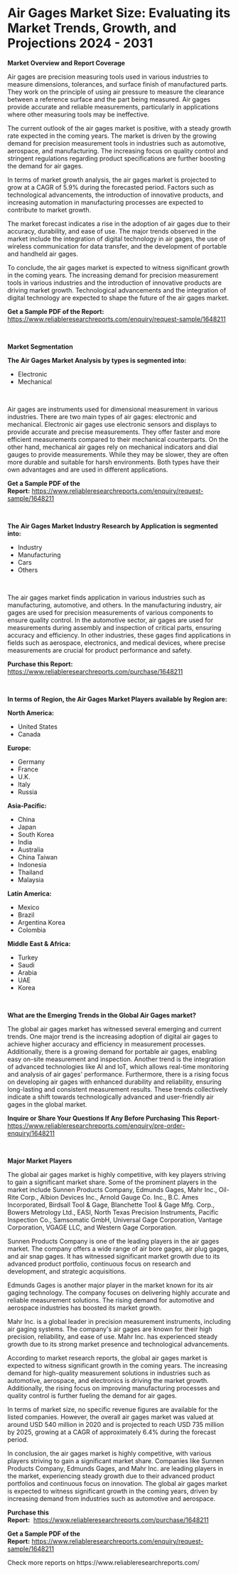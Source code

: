 <p><h1>Air Gages Market Size: Evaluating its Market Trends, Growth, and Projections 2024 - 2031</h1></p><p><strong>Market Overview and Report Coverage</strong></p>
<p><p>Air gages are precision measuring tools used in various industries to measure dimensions, tolerances, and surface finish of manufactured parts. They work on the principle of using air pressure to measure the clearance between a reference surface and the part being measured. Air gages provide accurate and reliable measurements, particularly in applications where other measuring tools may be ineffective.</p><p>The current outlook of the air gages market is positive, with a steady growth rate expected in the coming years. The market is driven by the growing demand for precision measurement tools in industries such as automotive, aerospace, and manufacturing. The increasing focus on quality control and stringent regulations regarding product specifications are further boosting the demand for air gages.</p><p>In terms of market growth analysis, the air gages market is projected to grow at a CAGR of 5.9% during the forecasted period. Factors such as technological advancements, the introduction of innovative products, and increasing automation in manufacturing processes are expected to contribute to market growth.</p><p>The market forecast indicates a rise in the adoption of air gages due to their accuracy, durability, and ease of use. The major trends observed in the market include the integration of digital technology in air gages, the use of wireless communication for data transfer, and the development of portable and handheld air gages.</p><p>To conclude, the air gages market is expected to witness significant growth in the coming years. The increasing demand for precision measurement tools in various industries and the introduction of innovative products are driving market growth. Technological advancements and the integration of digital technology are expected to shape the future of the air gages market.</p></p>
<p><strong>Get a Sample PDF of the Report:</strong> <a href="https://www.reliableresearchreports.com/enquiry/request-sample/1648211">https://www.reliableresearchreports.com/enquiry/request-sample/1648211</a></p>
<p>&nbsp;</p>
<p><strong>Market Segmentation</strong></p>
<p><strong>The Air Gages Market Analysis by types is segmented into:</strong></p>
<p><ul><li>Electronic</li><li>Mechanical</li></ul></p>
<p>&nbsp;</p>
<p><p>Air gages are instruments used for dimensional measurement in various industries. There are two main types of air gages: electronic and mechanical. Electronic air gages use electronic sensors and displays to provide accurate and precise measurements. They offer faster and more efficient measurements compared to their mechanical counterparts. On the other hand, mechanical air gages rely on mechanical indicators and dial gauges to provide measurements. While they may be slower, they are often more durable and suitable for harsh environments. Both types have their own advantages and are used in different applications.</p></p>
<p><strong>Get a Sample PDF of the Report:</strong>&nbsp;<a href="https://www.reliableresearchreports.com/enquiry/request-sample/1648211">https://www.reliableresearchreports.com/enquiry/request-sample/1648211</a></p>
<p>&nbsp;</p>
<p><strong>The Air Gages Market Industry Research by Application is segmented into:</strong></p>
<p><ul><li>Industry</li><li>Manufacturing</li><li>Cars</li><li>Others</li></ul></p>
<p>&nbsp;</p>
<p><p>The air gages market finds application in various industries such as manufacturing, automotive, and others. In the manufacturing industry, air gages are used for precision measurements of various components to ensure quality control. In the automotive sector, air gages are used for measurements during assembly and inspection of critical parts, ensuring accuracy and efficiency. In other industries, these gages find applications in fields such as aerospace, electronics, and medical devices, where precise measurements are crucial for product performance and safety.</p></p>
<p><strong>Purchase this Report:</strong>&nbsp; <a href="https://www.reliableresearchreports.com/purchase/1648211">https://www.reliableresearchreports.com/purchase/1648211</a></p>
<p>&nbsp;</p>
<p><strong>In terms of Region, the Air Gages Market Players available by Region are:</strong></p>
<p>
    <p> <strong> North America: </strong>
        <ul>
            <li>United States</li>
            <li>Canada</li>
        </ul>
        </p> 
    <p> <strong> Europe: </strong>
        <ul>
            <li>Germany</li>
            <li>France</li>
            <li>U.K.</li>
            <li>Italy</li>
            <li>Russia</li>
        </ul>
        </p> 
    <p> <strong> Asia-Pacific: </strong>
        <ul>
            <li>China</li>
            <li>Japan</li>
            <li>South Korea</li>
            <li>India</li>
            <li>Australia</li>
            <li>China Taiwan</li>
            <li>Indonesia</li>
            <li>Thailand</li>
            <li>Malaysia</li>
        </ul>
        </p> 
    <p> <strong> Latin America: </strong>
        <ul>
            <li>Mexico</li>
            <li>Brazil</li>
            <li>Argentina Korea</li>
            <li>Colombia</li>
        </ul>
        </p> 
    <p> <strong> Middle East & Africa: </strong>
        <ul>
            <li>Turkey</li>
            <li>Saudi</li>
            <li>Arabia</li>
            <li>UAE</li>
            <li>Korea</li>
        </ul>
    </p>
    </p>
<p>&nbsp;</p>
<p><strong>What are the Emerging Trends in the Global Air Gages market?</strong></p>
<p><p>The global air gages market has witnessed several emerging and current trends. One major trend is the increasing adoption of digital air gages to achieve higher accuracy and efficiency in measurement processes. Additionally, there is a growing demand for portable air gages, enabling easy on-site measurement and inspection. Another trend is the integration of advanced technologies like AI and IoT, which allows real-time monitoring and analysis of air gages' performance. Furthermore, there is a rising focus on developing air gages with enhanced durability and reliability, ensuring long-lasting and consistent measurement results. These trends collectively indicate a shift towards technologically advanced and user-friendly air gages in the global market.</p></p>
<p><strong>Inquire or Share Your Questions If Any Before Purchasing This Report</strong>- <a href="https://www.reliableresearchreports.com/enquiry/pre-order-enquiry/1648211">https://www.reliableresearchreports.com/enquiry/pre-order-enquiry/1648211</a></p>
<p>&nbsp;</p>
<p><strong>Major Market Players</strong></p>
<p><p>The global air gages market is highly competitive, with key players striving to gain a significant market share. Some of the prominent players in the market include Sunnen Products Company, Edmunds Gages, Mahr Inc., Oil-Rite Corp., Albion Devices Inc., Arnold Gauge Co. Inc., B.C. Ames Incorporated, Birdsall Tool & Gage, Blanchette Tool & Gage Mfg. Corp., Bowers Metrology Ltd., EASI, North Texas Precision Instruments, Pacific Inspection Co., Samsomatic GmbH, Universal Gage Corporation, Vantage Corporation, VGAGE LLC, and Western Gage Corporation.</p><p>Sunnen Products Company is one of the leading players in the air gages market. The company offers a wide range of air bore gages, air plug gages, and air snap gages. It has witnessed significant market growth due to its advanced product portfolio, continuous focus on research and development, and strategic acquisitions.</p><p>Edmunds Gages is another major player in the market known for its air gaging technology. The company focuses on delivering highly accurate and reliable measurement solutions. The rising demand for automotive and aerospace industries has boosted its market growth.</p><p>Mahr Inc. is a global leader in precision measurement instruments, including air gaging systems. The company's air gages are known for their high precision, reliability, and ease of use. Mahr Inc. has experienced steady growth due to its strong market presence and technological advancements.</p><p>According to market research reports, the global air gages market is expected to witness significant growth in the coming years. The increasing demand for high-quality measurement solutions in industries such as automotive, aerospace, and electronics is driving the market growth. Additionally, the rising focus on improving manufacturing processes and quality control is further fueling the demand for air gages.</p><p>In terms of market size, no specific revenue figures are available for the listed companies. However, the overall air gages market was valued at around USD 540 million in 2020 and is projected to reach USD 735 million by 2025, growing at a CAGR of approximately 6.4% during the forecast period.</p><p>In conclusion, the air gages market is highly competitive, with various players striving to gain a significant market share. Companies like Sunnen Products Company, Edmunds Gages, and Mahr Inc. are leading players in the market, experiencing steady growth due to their advanced product portfolios and continuous focus on innovation. The global air gages market is expected to witness significant growth in the coming years, driven by increasing demand from industries such as automotive and aerospace.</p></p>
<p><strong>Purchase this Report:</strong>&nbsp;&nbsp;<a href="https://www.reliableresearchreports.com/purchase/1648211">https://www.reliableresearchreports.com/purchase/1648211</a></p>
<p></p>
<p><strong>Get a Sample PDF of the Report:</strong>&nbsp;<a href="https://www.reliableresearchreports.com/enquiry/request-sample/1648211">https://www.reliableresearchreports.com/enquiry/request-sample/1648211</a></p>
<p>Check more reports on https://www.reliableresearchreports.com/</p>